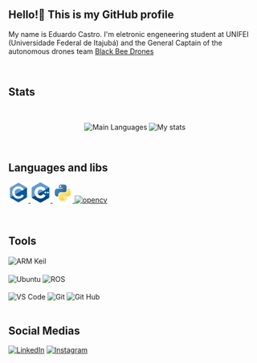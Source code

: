 ## Hello!👋 This is my GitHub profile
My name is Eduardo Castro. I'm eletronic engeneering student at UNIFEI (Universidade Federal de Itajubá) and the General Captain of the autonomous drones team [Black Bee Drones](https://blackbeedrones.com)

</br>

## Stats

</br>

<div align="center">
  
![Main Languages](https://github-readme-stats.vercel.app/api/top-langs/?username=Eduard0Castro&theme=blue-green)
![My stats](https://github-readme-stats.vercel.app/api?username=Eduard0Castro&show_icons=true&theme=transparent) 

</div>

</br>

## Languages and libs

<p align="left"> <a href="https://www.cprogramming.com/" target="_blank" rel="noreferrer"> <img src="https://raw.githubusercontent.com/devicons/devicon/master/icons/c/c-original.svg" alt="c" width="40" height="40"/> </a> <a href="https://www.w3schools.com/cpp/" target="_blank" rel="noreferrer"> <img src="https://raw.githubusercontent.com/devicons/devicon/master/icons/cplusplus/cplusplus-original.svg" alt="cplusplus" width="40" height="40"/> </a> 
<a href="https://www.python.org" target="_blank" rel="noreferrer"> <img src="https://raw.githubusercontent.com/devicons/devicon/master/icons/python/python-original.svg" alt="python" width="40" height="40"/> </a>  <a href="https://opencv.org/" target="_blank" rel="noreferrer"> <img src="https://www.vectorlogo.zone/logos/opencv/opencv-icon.svg" alt="opencv" width="40" height="40"/> </a> </p>

</br>

## Tools
<div style = "display: inline_block">
  
   <img align="center" alt ="ARM Keil" src="https://img.shields.io/badge/Arm%20Keil-394049.svg?style=for-the-badge&logo=Arm-Keil&logoColor=white"/>
   
   </br>
   </br>
   
   <img align="center" alt ="Ubuntu" src="https://img.shields.io/badge/Ubuntu-E95420?style=for-the-badge&logo=ubuntu&logoColor=white"/>
   <img align="center" alt ="ROS" src="https://img.shields.io/badge/ROS-22314E?style=for-the-badge&logo=ROS&logoColor=white"/>

</br>
</br>
  <img align="center" alt ="VS Code" src="https://img.shields.io/badge/Visual%20Studio%20Code-0078d7.svg?style=for-the-badge&logo=visual-studio-                    code&logoColor=white"/>
 
  <img align="center" alt ="Git" src="https://img.shields.io/badge/git-%23F05033.svg?style=for-the-badge&logo=git&logoColor=white"/>
  <img align="center" alt ="Git Hub" src="https://img.shields.io/badge/github-%23121011.svg?style=for-the-badge&logo=github&logoColor=white"/>

</div>

</br>

## Social Medias

[![LinkedIn](https://img.shields.io/badge/LinkedIn-0077B5?style=for-the-badge&logo=linkedin&logoColor=white)](https://www.linkedin.com/in/eduardo-castro-817059213/)
[![Instagram](https://img.shields.io/badge/Instagram-E4405F?style=for-the-badge&logo=instagram&logoColor=white)](https://www.instagram.com/eduardojscastro)


